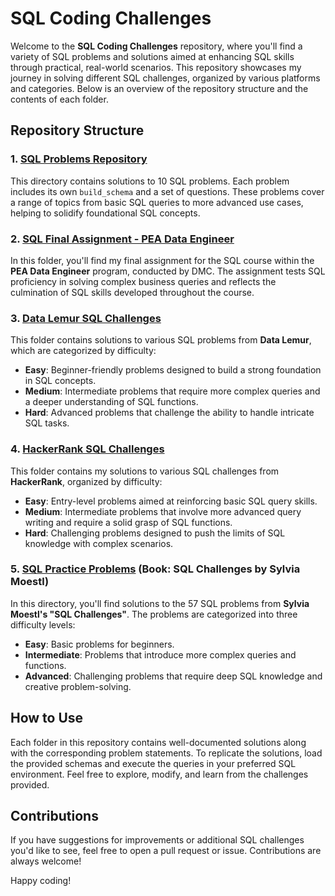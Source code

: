 # SQL Coding Challenges

Welcome to the **SQL Coding Challenges** repository, where you'll find a variety of SQL problems and solutions aimed at enhancing SQL skills through practical, real-world scenarios. This repository showcases my journey in solving different SQL challenges, organized by various platforms and categories. Below is an overview of the repository structure and the contents of each folder.

## Repository Structure

### 1. [SQL Problems Repository](https://github.com/haroldeustaquio/SQL-Coding-Challenges/tree/main/10%20SQL%20Exercises)
This directory contains solutions to 10 SQL problems. Each problem includes its own `build_schema` and a set of questions. These problems cover a range of topics from basic SQL queries to more advanced use cases, helping to solidify foundational SQL concepts.

### 2. [SQL Final Assignment - PEA Data Engineer](https://github.com/haroldeustaquio/SQL-Coding-Challenges/tree/main/DMC%20Final%20Assigment)
In this folder, you'll find my final assignment for the SQL course within the **PEA Data Engineer** program, conducted by DMC. The assignment tests SQL proficiency in solving complex business queries and reflects the culmination of SQL skills developed throughout the course.

### 3. [Data Lemur SQL Challenges](https://github.com/haroldeustaquio/SQL-Coding-Challenges/tree/main/Data%20Lemur)
This folder contains solutions to various SQL problems from **Data Lemur**, which are categorized by difficulty:

- **Easy**: Beginner-friendly problems designed to build a strong foundation in SQL concepts.
- **Medium**: Intermediate problems that require more complex queries and a deeper understanding of SQL functions.
- **Hard**: Advanced problems that challenge the ability to handle intricate SQL tasks.

### 4. [HackerRank SQL Challenges](https://github.com/haroldeustaquio/SQL-Coding-Challenges/tree/main/Hacker%20Rank)
This folder contains my solutions to various SQL challenges from **HackerRank**, organized by difficulty:

- **Easy**: Entry-level problems aimed at reinforcing basic SQL query skills.
- **Medium**: Intermediate problems that involve more advanced query writing and require a solid grasp of SQL functions.
- **Hard**: Challenging problems designed to push the limits of SQL knowledge with complex scenarios.

### 5. [SQL Practice Problems](https://github.com/haroldeustaquio/SQL-Coding-Challenges/tree/main/SQL%20Practice%20Problems) (Book: SQL Challenges by Sylvia Moestl)
In this directory, you'll find solutions to the 57 SQL problems from **Sylvia Moestl's "SQL Challenges"**. The problems are categorized into three difficulty levels:

- **Easy**: Basic problems for beginners.
- **Intermediate**: Problems that introduce more complex queries and functions.
- **Advanced**: Challenging problems that require deep SQL knowledge and creative problem-solving.


## How to Use
Each folder in this repository contains well-documented solutions along with the corresponding problem statements. To replicate the solutions, load the provided schemas and execute the queries in your preferred SQL environment. Feel free to explore, modify, and learn from the challenges provided.

## Contributions
If you have suggestions for improvements or additional SQL challenges you'd like to see, feel free to open a pull request or issue. Contributions are always welcome!

Happy coding!